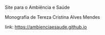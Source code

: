 Site para o Ambiência e Saúde

Monografia de Tereza Cristina Alves Mendes

link: https://ambienciaesaude.github.io
